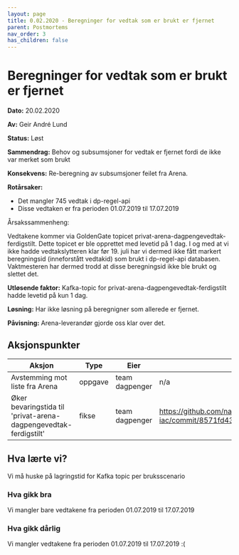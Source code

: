 ```yaml
---
layout: page
title: 0.02.2020 - Beregninger for vedtak som er brukt er fjernet
parent: Postmortems
nav_order: 3
has_children: false
---
```


# Beregninger for vedtak som er brukt er fjernet 

**Dato:** 20.02.2020

**Av:** Geir André Lund

**Status:** Løst

**Sammendrag:** Behov og subsumsjoner for vedtak er fjernet fordi de ikke var merket som brukt

**Konsekvens:** Re-beregning av subsumsjoner feilet fra Arena. 

**Rotårsaker:** 

- Det mangler 745 vedtak i dp-regel-api
- Disse vedtaken er fra perioden 01.07.2019 til 17.07.2019

Årsakssammenheng: 

Vedtakene kommer via GoldenGate topicet privat-arena-dagpengevedtak-ferdigstilt. Dette topicet er ble opprettet med levetid på 1 dag. I og med at vi ikke hadde vedtakslytteren klar før 19. juli har vi dermed ikke fått markert beregningsid (inneforstått vedtakid) som brukt i dp-regel-api databasen. Vaktmesteren har dermed trodd at disse beregningsid ikke ble brukt og slettet det.

**Utløsende faktor:** Kafka-topic for privat-arena-dagpengevedtak-ferdigstilt hadde levetid på kun 1 dag. 

**Løsning:** Har ikke løsning på beregnigner som allerede er fjernet. 

**Påvisning:** Arena-leverandør gjorde oss klar over det. 

## Aksjonspunkter

| Aksjon | Type | Eier | Referanse |
| ------ | ---- | ---- | --- |
| Avstemming mot liste fra Arena | oppgave | team dagpenger | n/a |
| Øker bevaringstida til 'privat-arena-dagpengevedtak-ferdigstilt' | fikse | team dagpenger | https://github.com/navikt/dagpenger-iac/commit/8571fd43e2263c63e5a8790ee3af04c57d82f75c |

## Hva lærte vi?

Vi må huske på lagringstid for Kafka topic per bruksscenario

### Hva gikk bra

Vi mangler bare vedtakene fra perioden 01.07.2019 til 17.07.2019

### Hva gikk dårlig

Vi mangler vedtakene fra perioden 01.07.2019 til 17.07.2019 :(
